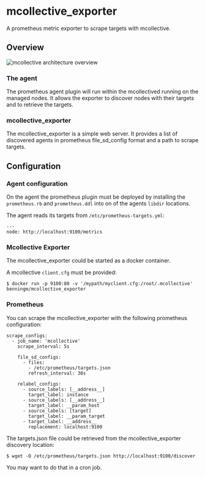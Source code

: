 # mcollective_exporter

A prometheus metric exporter to scrape targets with mcollective.

## Overview

![mcollective architecture overview](https://user-images.githubusercontent.com/5088512/28607239-4095f080-71db-11e7-8453-b4c0a301a2f4.png)

### The agent

The prometheus agent plugin will run within the mcollectived
running on the managed nodes.
It allows the exporter to discover nodes with their targets
and to retrieve the targets.

### mcollective_exporter

The mcollective_exporter is a simple web server. It provides a
list of discovered agents in prometheus file_sd_config format
and a path to scrape targets.

## Configuration

### Agent configuration

On the agent the prometheus plugin must be deployed by installing
the `prometheus.rb` and `prometheus.ddl` into on of the agents
`libdir` locations.

The agent reads its targets from `/etc/prometheus-targets.yml`:

```
---
node: http://localhost:9100/metrics
```

### Mcollective Exporter

The mcollective_exporter could be started as a docker container.

A mcollective `client.cfg` must be provided:

```
$ docker run -p 9100:80 -v '/mypath/myclient.cfg:/root/.mcollective' benningm/mcollective_exporter
```

### Prometheus

You can scrape the mcollective_exporter with the following prometheus
configuration:

```
scrape_configs:
  - job_name: 'mcollective'
    scrape_interval: 5s

    file_sd_configs:
      - files:
        - /etc/prometheus/targets.json
        refresh_interval: 30s

    relabel_configs:
      - source_labels: [__address__]
        target_label: instance
      - source_labels: [__address__]
        target_label: __param_host
      - source_labels: [target]
        target_label: __param_target
      - target_label: __address__
        replacement: localhost:9100
```

The targets.json file could be retrieved from the mcollective_exporter
discovery location:

```
$ wget -O /etc/prometheus/targets.json http://localhost:9100/discover
```

You may want to do that in a cron job.

